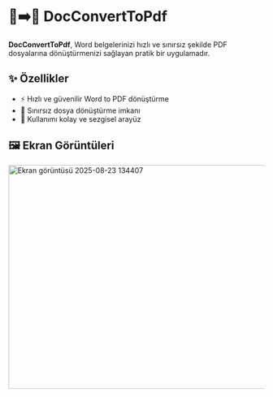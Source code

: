 # 📄➡️📕 DocConvertToPdf

**DocConvertToPdf**, Word belgelerinizi hızlı ve sınırsız şekilde PDF dosyalarına dönüştürmenizi sağlayan pratik bir uygulamadır.

## ✨ Özellikler

- ⚡ Hızlı ve güvenilir Word to PDF dönüştürme  
- 🔄 Sınırsız dosya dönüştürme imkanı  
- 💾 Kullanımı kolay ve sezgisel arayüz  

## 🖼️ Ekran Görüntüleri

<img width="522" height="441" alt="Ekran görüntüsü 2025-08-23 134407" src="https://github.com/user-attachments/assets/38e5bbd8-bdc9-4049-95b7-3f6ef20792f5" />

